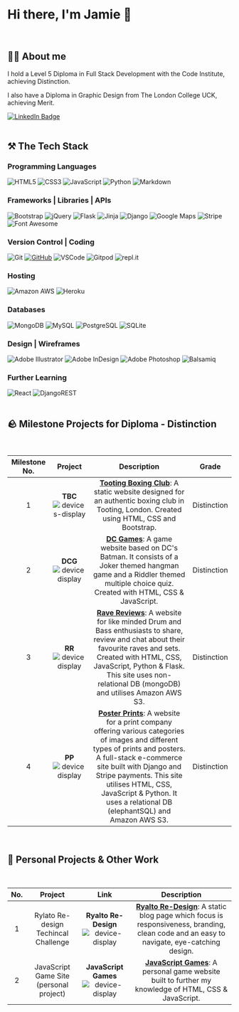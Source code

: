 # Hi there, I'm Jamie :wave:
<br>

## 👨‍💻 About me


I hold a Level 5 Diploma in Full Stack Development with the Code Institute, achieving Distinction.

I also have a Diploma in Graphic Design from The London College UCK, achieving Merit.

<a target="_blank" href="https://www.linkedin.com/in/jamie2210/"><img src="https://img.shields.io/badge/LinkedIn-blue?style=for-the-badge&logo=linkedin&logoColor=white" alt="LinkedIn Badge"/></a> 
<br>
<br>
## ⚒️ **The Tech Stack**

### Programming Languages

![HTML5](https://img.shields.io/badge/HTML5%20-%23E34F26.svg?&style=for-the-badge&logo=HTML5&logoColor=FFFFFF)
![CSS3](https://img.shields.io/badge/CSS3%20-%231572B6.svg?&style=for-the-badge&logo=CSS3&logoColor=FFFFFF)
![JavaScript](https://img.shields.io/badge/JavaScript%20-%23323330.svg?&style=for-the-badge&logo=JavaScript&logoColor=F7DF1E)
![Python](https://img.shields.io/badge/Python%20-%23004D7A.svg?&style=for-the-badge&logo=python&logoColor=ffdf76)
![Markdown](https://img.shields.io/badge/Markdown%20-%23000000.svg?&style=for-the-badge&logo=Markdown&logoColor=FFFFFF)

### Frameworks | Libraries | APIs

![Bootstrap](https://img.shields.io/badge/Bootstrap%20-%23563D7C.svg?&style=for-the-badge&logo=Bootstrap&logoColor=FFFFFF)
![jQuery](https://img.shields.io/badge/jQuery%20-%231E2E3B.svg?&style=for-the-badge&logo=jQuery&logoColor=21ACE2)
![Flask](https://img.shields.io/badge/Flask%20-%23000000.svg?&style=for-the-badge&logo=Flask&logoColor=FFFFFF)
![Jinja](https://img.shields.io/badge/Jinja%20-%23000000.svg?&style=for-the-badge&logo=Jinja&logoColor=B41717)
![Django](https://img.shields.io/badge/Django%20-%23092E20.svg?&style=for-the-badge&logo=Django&logoColor=FFFFFF)
![Google Maps](https://img.shields.io/badge/Google%20Maps%20-%234285F4.svg?&style=for-the-badge&logo=Google%20Maps&logoColor=FFFFFF)
![Stripe](https://img.shields.io/badge/Stripe%20-%23646EDE.svg?&style=for-the-badge&logo=Stripe&logoColor=FFFFFF)
![Font Awesome](https://img.shields.io/badge/Font%20Awesome%20-%23339AF0.svg?&style=for-the-badge&logo=Font%20Awesome&logoColor=FFFFFF)

### Version Control | Coding

![Git](https://img.shields.io/badge/Git%20-%23302F2F.svg?&style=for-the-badge&logo=Git&logoColor=F05032)
[![GitHub](https://img.shields.io/badge/GitHub%20-%23181717.svg?&style=for-the-badge&logo=GitHub&logoColor=FFFFFF)](https://github.com/TravelTimN)
![VSCode](https://img.shields.io/badge/VSCode%20-%232B2B30.svg?&style=for-the-badge&logo=Visual%20Studio%20Code&logoColor=007ACC)
![Gitpod](https://img.shields.io/badge/Gitpod%20-%231D1D1D.svg?&style=for-the-badge&logo=Gitpod&logoColor=1AA6E4)
![repl.it](https://img.shields.io/badge/repl.it%20-%23101B30.svg?&style=for-the-badge&logo=repl.it&logoColor=93969C)

### Hosting
![Amazon AWS](https://img.shields.io/badge/Amazon%20AWS%20-%23232F3E.svg?&style=for-the-badge&logo=Amazon%20AWS&logoColor=FF9900)
![Heroku](https://img.shields.io/badge/Heroku%20-%23430098.svg?&style=for-the-badge&logo=Heroku&logoColor=FFFFFF)

### Databases

![MongoDB](https://img.shields.io/badge/MongoDB%20-%233F2E1E.svg?&style=for-the-badge&logo=MongoDB&logoColor=47A248)
![MySQL](https://img.shields.io/badge/MySQL%20-%2300758F.svg?&style=for-the-badge&logo=MySQL&logoColor=FFFFFF)
![PostgreSQL](https://img.shields.io/badge/PostgreSQL%20-%23336791.svg?&style=for-the-badge&logo=PostgreSQL&logoColor=FFFFFF)
![SQLite](https://img.shields.io/badge/SQLite%20-%23003B57.svg?&style=for-the-badge&logo=SQLite&logoColor=FFFFFF)

### Design | Wireframes

![Adobe Illustrator](https://img.shields.io/badge/adobe%20illustrator-%23FF9A00.svg?style=for-the-badge&logo=adobe%20illustrator&logoColor=white)
![Adobe InDesign](https://img.shields.io/badge/Adobe%20InDesign-49021F?style=for-the-badge&logo=adobeindesign&logoColor=white)
![Adobe Photoshop](https://img.shields.io/badge/adobe%20photoshop-%2331A8FF.svg?style=for-the-badge&logo=adobe%20photoshop&logoColor=white)
![Balsamiq](https://img.shields.io/badge/Balsamiq%20-%23A60000.svg?&style=for-the-badge&logo=Balsamiq&logoColor=FFFFFF)

### Further Learning 
![React](https://img.shields.io/badge/react-%2320232a.svg?style=for-the-badge&logo=react&logoColor=%2361DAFB)
![DjangoREST](https://img.shields.io/badge/DJANGO-REST-ff1709?style=for-the-badge&logo=django&logoColor=white&color=ff1709&labelColor=gray)
<br>
<br>

## 🪨 Milestone Projects for Diploma - Distinction
<br>

| Milestone No. | Project | Description | Grade | 
| :-----------: | :-----------: | :-----------: | :-----------: |
| 1 | __TBC__ ![devices-display](https://github.com/jamie2210/jamie2210/assets/116884495/a24af861-1572-4df1-99c2-6c4ccf5aa218) | <a href="https://github.com/jamie2210/CI_MS1_TBC" target="_blank">__Tooting Boxing Club__</a>: A static website designed for an authentic boxing club in Tooting, London. Created using HTML, CSS and Bootstrap. | Distinction |
| 2 | __DCG__ ![device display](https://github.com/jamie2210/jamie2210/assets/116884495/dfb3b551-3bab-4283-80e6-8e151f6071a4) | <a href="https://github.com/jamie2210/CI_MS2_DCG" target="_blank">__DC Games__</a>: A game website based on DC's Batman. It consists of a Joker themed hangman game and a Riddler themed multiple choice quiz. Created with HTML, CSS & JavaScript. | Distinction |
| 3 | __RR__ ![device display](https://github.com/jamie2210/jamie2210/assets/116884495/cb266c35-5063-405d-8f09-2c93ec4d9878) | <a href="https://github.com/jamie2210/CI_MS3_RR" target="_blank">__Rave Reviews__</a>: A website for like minded Drum and Bass enthusiasts to share, review and chat about their favourite raves and sets. Created with HTML, CSS, JavaScript, Python & Flask. This site uses non-relational DB (mongoDB) and utilises Amazon AWS S3. | Distinction |
| 4 | __PP__ ![device display](https://github.com/jamie2210/jamie2210/assets/116884495/38f8d564-998b-498f-8279-908b7205245c) | <a href="https://github.com/jamie2210/CI_MS4_PP" target="_blank">__Poster Prints__</a>: A website for a print company offering various categories of images and different types of prints and posters. A full-stack e-commerce site built with Django and Stripe payments. This site utilises HTML, CSS, JavaScript & Python. It uses a relational DB (elephantSQL) and Amazon AWS S3. | Distinction |
<br>

## 🚀 Personal Projects & Other Work
<br>

| No. | Project | Link | Description |
| :-----------: | :-----------: |:-----------: |:-----------: |
| 1 | Rylato Re-design Techincal Challenge | __Ryalto Re-Design__ ![device-display](https://github.com/jamie2210/jamie2210/assets/116884495/5ff9c368-cda3-4e74-a634-063183a8e70c)| <a href="https://github.com/jamie2210/ryalto-technical-challenge" target="_blank">__Ryalto Re-Design__</a>: A static blog page which focus is responsiveness, branding, clean code and an easy to navigate, eye-catching design.|
| 2 | JavaScript Game Site (personal project) | __JavaScript Games__ ![device-display](https://github.com/jamie2210/jamie2210/assets/116884495/4d22890e-86e7-411c-b2eb-01ec1512b09f)| <a href="https://github.com/jamie2210/javascript-games" target="_blank">__JavaScript Games__</a>: A personal game website built to further my knowledge of HTML, CSS & JavaScript.|


